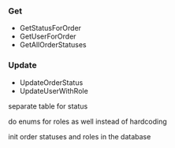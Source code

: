 ### Get
- GetStatusForOrder
- GetUserForOrder
- GetAllOrderStatuses

### Update
- UpdateOrderStatus
- UpdateUserWithRole

separate table for status

do enums for roles as well instead of hardcoding

init order statuses and roles in the database